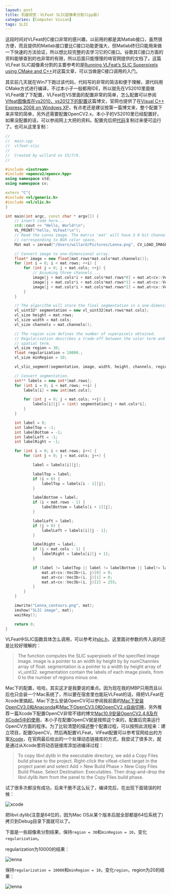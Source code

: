 ```yaml
---
layout: post
title: 机器视觉：VLFeat SLIC超像素分割(Cpp版)
categories: [Computer Vision]
tags: SLIC
---
```


这段时间对VLFeat的C接口非常的感兴趣，以前用的都是其Matlab接口，虽然很方便，而且提供的Matlab接口要比C接口功能更强大，但Matlab终归只能用来做一下快速的方法验证，所以想比较完整的去学习它的C接口。谷歌其C接口方面的资料能够查到的也非常的有限，所以后面只能慢慢的啃官网提供的文档了。这篇VLFeat SLIC超像素分割的主要参考的是[Running VLFeat’s SLIC Superpixels using CMake and C++](http://davidstutz.de/running-vlfeats-slic-superpixels-using-cmake-c/)对这篇文章，可以当做是C接口调用的入门。

其实前几天就在Win7下跑过该代码，代码写的非常的简洁和便于理解，源代码用CMake方式进行编译，不过本小子一般都用IDE，所以就先在VS2010里面做VLFeat做了下配置，VLFeat在VS里面的配置非常的简单，怎么配置可以参阅[Vlfeat图像库在vs2010，vs2012下的配置](http://blog.csdn.net/kaka_36/article/details/12153773)这篇博文，官网也提供了在[Visual C++ Express 2008 on Windows XP](http://www.vlfeat.org/vsexpress.html)，有点老还是建议按第一篇博文来，整个配置下来非常的简单，另外还需要配置OpenCV2.x，本小子的VS2010里已经配置好，如果没配置的话，可以参阅网上大把的资料。配置完后把[代码](https://github.com/davidstutz/vlfeat-slic-example/blob/master/vlfeat_slic_cli/main.cpp)复制过来便可运行了。也可从这里复制：

```c++
//
//  main.cpp
//  vlfeat-slic
//
//  Created by willard on 15/7/9.
//

#include <iostream>
#include <opencv2/opencv.hpp>
using namespace std;
using namespace cv;

extern "C"{
#include <vl/generic.h>
#include <vl/slic.h>
}

int main(int argc, const char * argv[]) {
    // insert code here...
    std::cout << "Hello, World!\n";
    VL_PRINT("hello, VLFeat!\n");
    // Read the Lenna image. The matrix 'mat' will have 3 8 bit channels
    // corresponding to BGR color space.
    Mat mat = imread("/Users/willard/Pictures/Lenna.png", CV_LOAD_IMAGE_COLOR);

    // Convert image to one-dimensional array.
    float* image = new float[mat.rows*mat.cols*mat.channels()];
    for (int i = 0; i < mat.rows; ++i) {
        for (int j = 0; j < mat.cols; ++j) {
            // Assuming three channels ...
            image[j + mat.cols*i + mat.cols*mat.rows*0] = mat.at<cv::Vec3b>(i, j)[0];
            image[j + mat.cols*i + mat.cols*mat.rows*1] = mat.at<cv::Vec3b>(i, j)[1];
            image[j + mat.cols*i + mat.cols*mat.rows*2] = mat.at<cv::Vec3b>(i, j)[2];
        }
    }

    // The algorithm will store the final segmentation in a one-dimensional array.
    vl_uint32* segmentation = new vl_uint32[mat.rows*mat.cols];
    vl_size height = mat.rows;
    vl_size width = mat.cols;
    vl_size channels = mat.channels();

    // The region size defines the number of superpixels obtained.
    // Regularization describes a trade-off between the color term and the
    // spatial term.
    vl_size region = 30;
    float regularization = 10000.;
    vl_size minRegion = 10;

    vl_slic_segment(segmentation, image, width, height, channels, region, regularization, minRegion);

    // Convert segmentation.
    int** labels = new int*[mat.rows];
    for (int i = 0; i < mat.rows; ++i) {
        labels[i] = new int[mat.cols];

        for (int j = 0; j < mat.cols; ++j) {
            labels[i][j] = (int) segmentation[j + mat.cols*i];
        }
    }

    int label = 0;
    int labelTop = -1;
    int labelBottom = -1;
    int labelLeft = -1;
    int labelRight = -1;

    for (int i = 0; i < mat.rows; i++) {
        for (int j = 0; j < mat.cols; j++) {

            label = labels[i][j];

            labelTop = label;
            if (i > 0) {
                labelTop = labels[i - 1][j];
            }

            labelBottom = label;
            if (i < mat.rows - 1) {
                labelBottom = labels[i + 1][j];
            }

            labelLeft = label;
            if (j > 0) {
                labelLeft = labels[i][j - 1];
            }

            labelRight = label;
            if (j < mat.cols - 1) {
                labelRight = labels[i][j + 1];
            }

            if (label != labelTop || label != labelBottom || label!= labelLeft || label != labelRight) {
                mat.at<cv::Vec3b>(i, j)[0] = 0;
                mat.at<cv::Vec3b>(i, j)[1] = 0;
                mat.at<cv::Vec3b>(i, j)[2] = 255;
            }
        }
    }

    imwrite("Lenna_contours.png", mat);
    imshow("SLIC image", mat);
    waitKey();

    return 0;
}
```

VLFeat中SLIC函数具体怎么调用，可以参考对[slic.h](http://www.vlfeat.org/api/slic_8h.html#adb6a4c91f40fc32528ba88cffba756ab)，这里面对参数的传入说的还是比较好理解的：

> The function computes the SLIC superpixels of the specified image image. image is a pointer to an width by height by by numChannles array of float. segmentation is a pointer to a width by height array of vl_uint32. segmentation contain the labels of each image pixels, from 0 to the number of regions minus one.

Mac下的配置，哈哈，其实这才是我要说的重点。因为现在我的MBP只用而且以后也只会装一个Mac系统了，所以要在宿舍里也能玩VLFeat的话，得把VLFeat在Xcode里搞起。Mac下怎么安装OpenCV可以参阅我前面的[Mac下安装OpenCV3.0和Anaconda](http://yongyuan.name/blog/install-opencv3-and-anaconda-in-mac-os.html)和[Mac下OpenCV3.0和OpenCV2.x自由切换](http://yongyuan.name/blog/swich-freely-between-opencv2-and-opencv3.html)，另外推荐一篇Xcode下配置OpenCV非常不错的博文[Mac10.9安装OpenCV2.4.8及在XCode5中的使用](http://www.nmtree.net/2014/04/02/mac10-9-install-opencv2-4-8.html)，本小子在配置OpenCV就是按照这个来的，配置后完美运行OpenCV方面的程序。为了比较清楚的描述整个配置过程，可以按照此流程来：建立项目，配置OpenCV，然后再配置VLFeat，VlFeat配置可以参考官网给出的方案[Xcode](http://www.vlfeat.org/xcode.html)，在官网最后给出的一个处理动态链接库的方式，我尝试了很多次，就是通过从Xcode里将动态链接库添加进编译过程：

> To copy libvl.dylib in the executable directory, we add a Copy Files build phase to the project. Right-click the vlfeat-client target in the project panel and select Add > New Build Phase > New Copy Files Build Phase. Select Destination: Executables. Then drag-and-drop the libvl.dylib item from the panel to the Copy Files build phase.

试了很多次都没有成功，后来干脆不这么玩了，编译完后，在出现下面错误的时候：

![xcode](http://www.vlfeat.org/images/using-xcode-err.png)

把libvl.dylib(注意是64位的，因为Mac OS从某个版本后就全部都是64位系统了)拷贝到Debug目录下面就可以了。

下面是一些超像素分割结果，保持`region = 30`和`minRegion = 10`，变化`regularization`。

regularization为10000的结果：

![lenna](http://yongyuan.name/imgs/posts/regularization_10000.png)

保持`regularization = 10000`和`minRegion = 10`，变化`region`，region为20的结果：

![lenna](http://yongyuan.name/imgs/posts/region_20.png)
